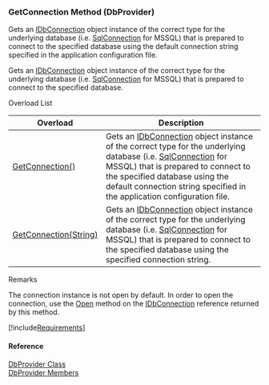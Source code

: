 ﻿### GetConnection Method (DbProvider)

Gets an [IDbConnection](ms-help://MS.NETFrameworkSDKv1.1/cpref/html/frlrfSystemDataIDbConnectionClassTopic.htm) object instance of the correct type for the underlying database (i.e. [SqlConnection](ms-help://MS.NETFrameworkSDKv1.1/cpref/html/frlrfSystemDataSqlClientSqlConnectionClassTopic.htm) for MSSQL) that is prepared to connect to the specified database using the default connection string specified in the application configuration file.

Gets an [IDbConnection](ms-help://MS.NETFrameworkSDKv1.1/cpref/html/frlrfSystemDataIDbConnectionClassTopic.htm) object instance of the correct type for the underlying database (i.e. [SqlConnection](ms-help://MS.NETFrameworkSDKv1.1/cpref/html/frlrfSystemDataSqlClientSqlConnectionClassTopic.htm) for MSSQL) that is prepared to connect to the specified database.

Overload List

| Overload | Description |
| --- | --- |
| [GetConnection()](FChoice.Common~FChoice.Common.Data.DbProvider~GetConnection().md) | Gets an [IDbConnection](ms-help://MS.NETFrameworkSDKv1.1/cpref/html/frlrfSystemDataIDbConnectionClassTopic.htm) object instance of the correct type for the underlying database (i.e. [SqlConnection](ms-help://MS.NETFrameworkSDKv1.1/cpref/html/frlrfSystemDataSqlClientSqlConnectionClassTopic.htm) for MSSQL) that is prepared to connect to the specified database using the default connection string specified in the application configuration file.   |
| [GetConnection(String)](FChoice.Common~FChoice.Common.Data.DbProvider~GetConnection(String).md) | Gets an [IDbConnection](ms-help://MS.NETFrameworkSDKv1.1/cpref/html/frlrfSystemDataIDbConnectionClassTopic.htm) object instance of the correct type for the underlying database (i.e. [SqlConnection](ms-help://MS.NETFrameworkSDKv1.1/cpref/html/frlrfSystemDataSqlClientSqlConnectionClassTopic.htm) for MSSQL) that is prepared to connect to the specified database using the specified connection string.   |

Remarks

The connection instance is not open by default. In order to open the connection, use the [Open](ms-help://MS.NETFrameworkSDKv1.1/cpref/html/frlrfSystemDataIDbConnectionClassTopic.htm) method on the [IDbConnection](ms-help://MS.NETFrameworkSDKv1.1/cpref/html/frlrfSystemDataIDbConnectionClassTopic.htm) reference returned by this method.

[!include[Requirements](../partials/requirements.md)]



#### Reference

[DbProvider Class](FChoice.Common~FChoice.Common.Data.DbProvider.md)  
[DbProvider Members](FChoice.Common~FChoice.Common.Data.DbProvider_members.md)
